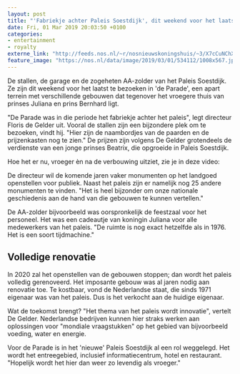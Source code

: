 ```yaml
---
layout: post
title: "'Fabriekje achter Paleis Soestdijk', dit weekend voor het laatst te zien"
date: Fri, 01 Mar 2019 20:03:50 +0100
categories: 
- entertainment 
- royalty 
externe_link: "http://feeds.nos.nl/~r/nosnieuwskoningshuis/~3/X7cCuNChXeA/2274050"
feature_image: "https://nos.nl/data/image/2019/03/01/534112/1008x567.jpg"
---
```


<p>De stallen, de garage en de zogeheten AA-zolder van het Paleis Soestdijk. Ze zijn dit weekend voor het laatst te bezoeken in 'de Parade', een apart terrein met verschillende gebouwen dat tegenover het vroegere thuis van prinses Juliana en prins Bernhard ligt.</p>
<p>"De Parade was in die periode het fabriekje achter het paleis", legt directeur Floris de Gelder uit. Vooral de stallen zijn een bijzondere plek om te bezoeken, vindt hij. "Hier zijn de naambordjes van de paarden en de prijzenkasten nog te zien." De prijzen zijn volgens De Gelder grotendeels de verdienste van een jonge prinses Beatrix, die opgroeide in Paleis Soestdijk.</p>
<p>Hoe het er nu, vroeger èn na de verbouwing uitziet, zie je in deze video:</p>
<p>De directeur wil de komende jaren vaker monumenten op het landgoed openstellen voor publiek. Naast het paleis zijn er namelijk nog 25 andere monumenten te vinden. "Het is heel bijzonder om onze nationale geschiedenis aan de hand van die gebouwen te kunnen vertellen."</p>
<p>De AA-zolder bijvoorbeeld was oorspronkelijk de feestzaal voor het personeel. Het was een cadeautje van koningin Juliana voor alle medewerkers van het paleis. "De ruimte is nog exact hetzelfde als in 1976. Het is een soort tijdmachine."</p>
<h2>Volledige renovatie</h2>
<p>In 2020 zal het openstellen van de gebouwen stoppen; dan wordt het paleis volledig gerenoveerd. Het imposante gebouw was al jaren nodig aan renovatie toe. Te kostbaar, vond de Nederlandse staat, die sinds 1971 eigenaar was van het paleis. Dus is het verkocht aan de huidige eigenaar.</p>
<p>Wat de toekomst brengt? "Het thema van het paleis wordt innovatie", vertelt De Gelder. Nederlandse bedrijven kunnen hier straks werken aan oplossingen voor "mondiale vraagstukken" op het gebied van bijvoorbeeld voeding, water en energie.</p>
<p>Voor de Parade is in het 'nieuwe' Paleis Soestdijk al een rol weggelegd. Het wordt het entreegebied, inclusief informatiecentrum, hotel en restaurant. "Hopelijk wordt het hier dan weer zo levendig als vroeger."</p><img src="http://feeds.feedburner.com/~r/nosnieuwskoningshuis/~4/X7cCuNChXeA" height="1" width="1" alt=""/>
